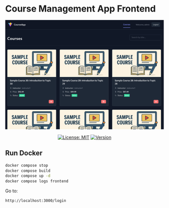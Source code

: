 # Course Management App Frontend

<p align="center">
  <img src="./assets/cma.png" alt="ChatGPT Reverse Logo" width="600"/>
</p>

<p align="center">
  <a href="./LICENSE"><img src="https://img.shields.io/badge/License-MIT-yellow.svg" alt="License: MIT"/></a>
  <a href="https://semver.org"><img src="https://img.shields.io/badge/version-1.0.0-blue.svg" alt="Version"/></a>
</p>

## Run Docker

```sh
docker compose stop
docker compose build
docker compose up -d
docker compose logs frontend
```

Go to:

```txt
http://localhost:3000/login
```
